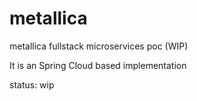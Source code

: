 # metallica
metallica fullstack microservices poc (WIP)

It is an Spring Cloud based implementation

status: wip
